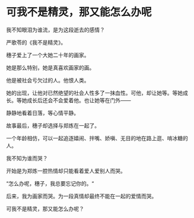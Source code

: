 # 可我不是精灵，那又能怎么办呢

我不知眼泪为谁流，是为这段逝去的感情？

严歌苓的《我不是精灵》。



穗子爱上了一个大她二十年的画家。

她是那么特别，她是真喜欢画家的画。

他是被社会亏欠过的人。他恨人类。



她的出现，让他对已然绝望的社会人性多了一抹血性。可他，却让她等。等她成长。等她成长后还会不会爱着他。也让她等在门外——

静静地看着日落，等心情平静。



故事最后，穗子却选择与郑炼在一起了。

一个年龄相仿，可以一起追逐嬉闹、拌嘴、娇嗔、无目的地在路上逛、啃冰糖的人。

我不知为谁而哭？

开始是为郑炼一腔热情却只能看着爱人爱别人而哭。

“怎么办呢，穗子，我总要忘记你的。“

后来，我为画家而哭。为一段真情却最终不能在一起的爱情而哭。

可我不是精灵，那又能怎么办呢？